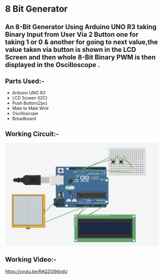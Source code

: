 # 8 Bit Generator

## An 8-Bit Generator Using Arduino UNO R3 taking Binary Input from User Via 2 Button one for taking 1 or 0 & another for going to next value,the value taken via button is shown in the LCD Screen and then whole 8-Bit Binary PWM is then displayed in the Oscilloscope .


## Parts Used:-


<ul>
<li>Arduino UNO R3</li>
<li> LCD Screen (I2C)</li>
<li>Push Button(2pc)</li>
<li>Male to Male Wire</li>
<li>Oscilloscope</li>
<li>Breadboard</li>
</ul>

## Working Circuit:-
<img src="./img/tinkercad-8bit.png">

## Working Video:-
https://youtu.be/RAQZt39dvdU
